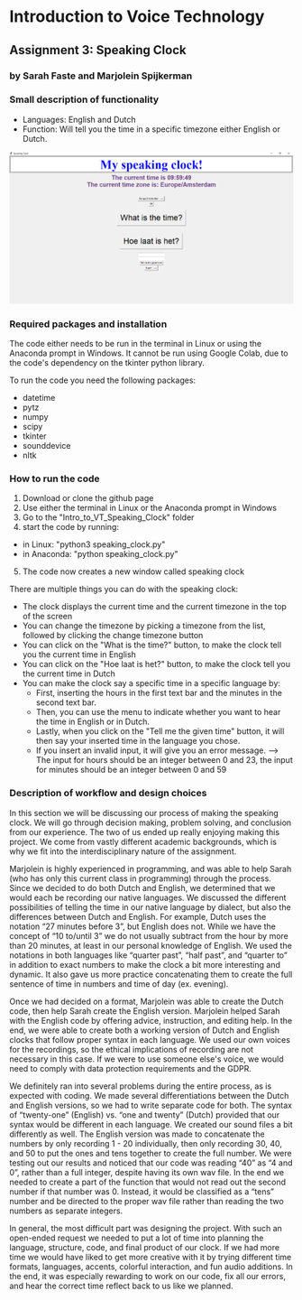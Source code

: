 # Introduction to Voice Technology
## Assignment 3: Speaking Clock
### by Sarah Faste and Marjolein Spijkerman

### Small description of functionality
- Languages: English and Dutch
- Function: Will tell you the time in a specific timezone either English or Dutch.

![speaking_clock.png](https://github.com/MarjoleinSpijkerman/Intro_to_VT_Speaking_Clock/blob/main/images/speaking_clock.png)

### Required packages and installation
The code either needs to be run in the terminal in Linux or using the Anaconda prompt in Windows. It cannot be run using Google Colab, due to the code's dependency on the tkinter python library. 

To run the code you need the following packages:
- datetime
- pytz
- numpy
- scipy
- tkinter
- sounddevice
- nltk 

### How to run the code
1. Download or clone the github page
2. Use either the terminal in Linux or the Anaconda prompt in Windows
3. Go to the "Intro_to_VT_Speaking_Clock" folder
4. start the code by running:
- in Linux: "python3 speaking_clock.py"
- in Anaconda: "python speaking_clock.py"
5. The code now creates a new window called speaking clock

There are multiple things you can do with the speaking clock:
- The clock displays the current time and the current timezone in the top of the screen
- You can change the timezone by picking a timezone from the list, followed by clicking the change timezone button
- You can click on the "What is the time?" button, to make the clock tell you the current time in English
- You can click on the "Hoe laat is het?" button, to make the clock tell you the current time in Dutch
- You can make the clock say a specific time in a specific language by:
    - First, inserting the hours in the first text bar and the minutes in the second text bar. 
    - Then, you can use the menu to indicate whether you want to hear the time in English or in Dutch. 
    - Lastly, when you click on the "Tell me the given time" button, it will then say your inserted time in the language you chose. 
    - If you insert an invalid input, it will give you an error message. 
        --> The input for hours should be an integer between 0 and 23, the input for minutes should be an integer between 0 and 59


### Description of workflow and design choices


  In this section we will be discussing our process of making the speaking clock. We will go through decision making, problem solving, and conclusion from our experience. The two of us ended up really enjoying making this project. We come from vastly different academic backgrounds, which is why we fit into the interdisciplinary nature of the assignment. 
  
  
  Marjolein is highly experienced in programming, and was able to help Sarah (who has only this current class in programming) through the process. Since we decided to do both Dutch and English, we determined that we would each be recording our native languages. We discussed the different possibilities of telling the time in our native language by dialect, but also the differences between Dutch and English. For example, Dutch uses the notation “27 minutes before 3”, but English does not. While we have the concept of “10 to/until 3” we do not usually subtract from the hour by more than 20 minutes, at least in our personal knowledge of English. We used the notations in both languages like “quarter past”, “half past”, and “quarter to” in addition to exact numbers to make the clock a bit more interesting and dynamic. It also gave us more practice concatenating them to create the full sentence of time in numbers and time of day (ex. evening). 
  
  
  Once we had decided on a format, Marjolein was able to create the Dutch code, then help Sarah create the English version. Marjolein helped Sarah with the English code by offering advice, instruction, and editing help. In the end, we were able to create both a working version of Dutch and English clocks that follow proper syntax in each language. We used our own voices for the recordings, so the ethical implications of recording are not necessary in this case. If we were to use someone else's voice, we would need to comply with data protection requirements and the GDPR. 
  
  
  We definitely ran into several problems during the entire process, as is expected with coding. We made several differentiations between the Dutch and English versions, so we had to write separate code for both. The syntax of “twenty-one” (English) vs. “one and twenty” (Dutch) provided that our syntax would be different in each language. We created our sound files a bit differently as well. The English version was made to concatenate the numbers by only recording 1 - 20 individually, then only recording 30, 40, and 50 to put the ones and tens together to create the full number. We were testing out our results and noticed that our code was reading “40” as “4 and 0”, rather than a full integer, despite having its own wav file. In the end we needed to create a part of the function that would not read out the second number if that number was 0. Instead, it would be classified as a “tens” number and be directed to the proper wav file rather than reading the two numbers as separate integers. 
  
  
  In general, the most difficult part was designing the project. With such an open-ended request we needed to put a lot of time into planning the language, structure, code, and final product of our clock. If we had more time we would have liked to get more creative with it by trying different time formats, languages, accents, colorful interaction, and fun audio additions. In the end, it was especially rewarding to work on our code, fix all our errors, and hear the correct time reflect back to us like we planned. 



